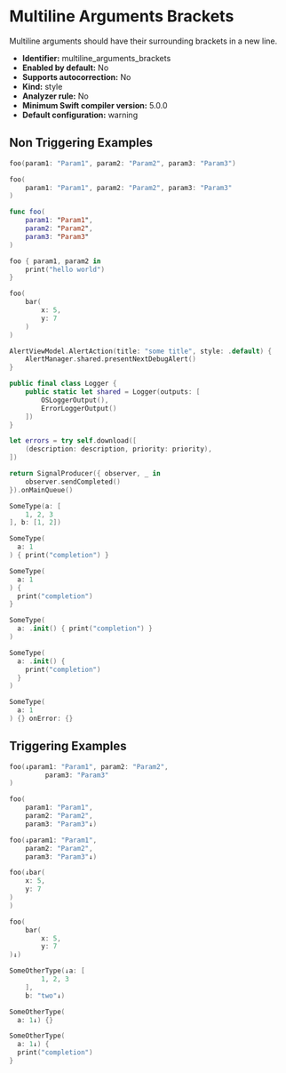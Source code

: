 # Multiline Arguments Brackets

Multiline arguments should have their surrounding brackets in a new line.

* **Identifier:** multiline_arguments_brackets
* **Enabled by default:** No
* **Supports autocorrection:** No
* **Kind:** style
* **Analyzer rule:** No
* **Minimum Swift compiler version:** 5.0.0
* **Default configuration:** warning

## Non Triggering Examples

```swift
foo(param1: "Param1", param2: "Param2", param3: "Param3")
```

```swift
foo(
    param1: "Param1", param2: "Param2", param3: "Param3"
)
```

```swift
func foo(
    param1: "Param1",
    param2: "Param2",
    param3: "Param3"
)
```

```swift
foo { param1, param2 in
    print("hello world")
}
```

```swift
foo(
    bar(
        x: 5,
        y: 7
    )
)
```

```swift
AlertViewModel.AlertAction(title: "some title", style: .default) {
    AlertManager.shared.presentNextDebugAlert()
}
```

```swift
public final class Logger {
    public static let shared = Logger(outputs: [
        OSLoggerOutput(),
        ErrorLoggerOutput()
    ])
}
```

```swift
let errors = try self.download([
    (description: description, priority: priority),
])
```

```swift
return SignalProducer({ observer, _ in
    observer.sendCompleted()
}).onMainQueue()
```

```swift
SomeType(a: [
    1, 2, 3
], b: [1, 2])
```

```swift
SomeType(
  a: 1
) { print("completion") }
```

```swift
SomeType(
  a: 1
) {
  print("completion")
}
```

```swift
SomeType(
  a: .init() { print("completion") }
)
```

```swift
SomeType(
  a: .init() {
    print("completion")
  }
)
```

```swift
SomeType(
  a: 1
) {} onError: {}
```

## Triggering Examples

```swift
foo(↓param1: "Param1", param2: "Param2",
         param3: "Param3"
)
```

```swift
foo(
    param1: "Param1",
    param2: "Param2",
    param3: "Param3"↓)
```

```swift
foo(↓param1: "Param1",
    param2: "Param2",
    param3: "Param3"↓)
```

```swift
foo(↓bar(
    x: 5,
    y: 7
)
)
```

```swift
foo(
    bar(
        x: 5,
        y: 7
)↓)
```

```swift
SomeOtherType(↓a: [
        1, 2, 3
    ],
    b: "two"↓)
```

```swift
SomeOtherType(
  a: 1↓) {}
```

```swift
SomeOtherType(
  a: 1↓) {
  print("completion")
}
```